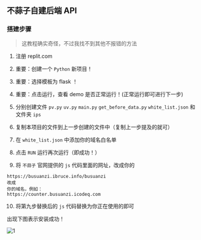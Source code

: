 ## 不蒜子自建后端 API

### 搭建步骤

> 这教程确实奇怪，不过我找不到其他不报错的方法

1. 注册 replit.com

2. 重要：创建一个 `Python` 新项目！

3. 重要：选择模板为 flask ！

4. 重要：点击运行，查看 demo 是否正常运行！(正常运行即可进行下一步)

5. 分别创建文件 `pv.py` `uv.py` `main.py` `get_before_data.py` `white_list.json` 和文件夹 `ips`

6. 复制本项目的文件到上一步创建的文件中（复制上一步提及的就可）

7. 在 `white_list.json` 中添加你的域名白名单

8. 点击 `RUN` 运行再次运行（即成功！）

9. 将 `不蒜子` 官网提供的 `js` 代码里面的网址，改成你的

```
https://busuanzi.ibruce.info/busuanzi
改成
你的域名，例如：
https://counter.busuanzi.icodeq.com
```

10. 将第九步替换后的 `js` 代码替换为你正在使用的即可

出现下图表示安装成功！

![1](http://pic.rmb.bdstatic.com/bjh/7fb1645befad5bbbff33a6578eef0a50.png)
